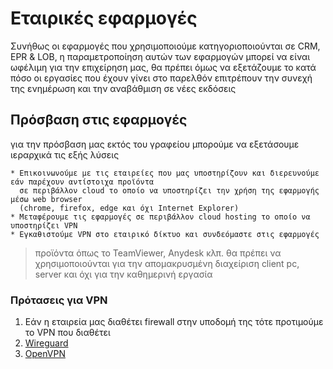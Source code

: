 # Εταιρικές εφαρμογές

Συνήθως οι εφαρμογές που χρησιμοποιούμε κατηγοριοποιούνται σε CRM, EPR & LOB, η παραμετροποίηση αυτών των εφαρμογών μπορεί να είναι ωφέλιμη για την επιχείρηση μας, θα πρέπει όμως να εξετάζουμε το κατά πόσο οι εργασίες που έχουν γίνει στο παρελθόν επιτρέπουν την συνεχή της ενημέρωση και την αναβάθμιση σε νέες εκδόσεις

## Πρόσβαση στις εφαρμογές

για την πρόσβαση μας εκτός του γραφείου μπορούμε να εξετάσουμε ιεραρχικά τις εξής λύσεις

    * Επικοινωνούμε με τις εταιρείες που μας υποστηρίζουν και διερευνούμε εάν παρέχουν αντίστοιχα προϊόντα 
      σε περιβάλλον cloud το οποίο να υποστηρίζει την χρήση της εφαρμογής μέσω web browser
      (chrome, firefox, edge και όχι Internet Explorer)
    * Μεταφέρουμε τις εφαρμογές σε περιβάλλον cloud hosting το οποίο να υποστηρίζει VPN
    * Εγκαθιστούμε VPN στο εταιρικό δίκτυο και συνδεόμαστε στις εφαρμογές

> προϊόντα όπως το TeamViewer, Anydesk κλπ. θα πρέπει να χρησιμοποιούνται για την απομακρυσμένη διαχείριση client pc, server και όχι για την καθημερινή εργασία

### Πρότασεις για VPN

  1. Εάν η εταιρεία μας διαθέτει firewall στην υποδομή της τότε προτιμούμε το VPN που διαθέτει
  2. [Wireguard](https://www.wireguard.com/install/)
  3. [OpenVPN](https://openvpn.net/download-open-vpn/)